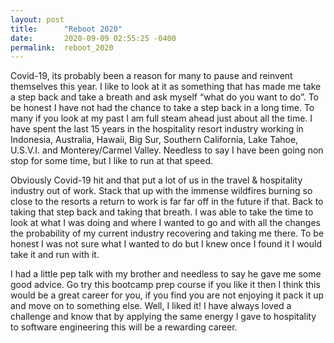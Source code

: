 ```yaml
---
layout: post
title:      "Reboot 2020"
date:       2020-09-09 02:55:25 -0400
permalink:  reboot_2020
---
```



Covid-19, its probably been a reason for many to pause and reinvent themselves this year.  I like to look at it as something that has made me take a step back and take a breath and ask myself “what do you want to do”.  To be honest I have not had the chance to take a step back in a long time. To many if you look at my past I am full steam ahead just about all the time.  I have spent the last 15 years in the hospitality resort industry working in Indonesia, Australia, Hawaii, Big Sur, Southern California, Lake Tahoe, U.S.V.I. and Monterey/Carmel Valley.  Needless to say I have been going non stop for some time, but I like to run at that speed.  

Obviously Covid-19 hit and that put a lot of us in the travel & hospitality industry out of work.  Stack that up with the immense wildfires burning so close to the resorts a return to work is far far off in the future if that.  Back to taking that step back and taking that breath.  I was able to take the time to look at what I was doing and where I wanted to go and with all the changes the probability of my current industry recovering and taking me there.  To be honest I was not sure what I wanted to do but I knew once I found it I would take it and run with it.  

I had a little pep talk with my brother and needless to say he gave me some good advice.  Go try this bootcamp prep course if you like it then I think this would be a great career for you,  if you find you are not enjoying it pack it up and move on to something else.  Well, I liked it!  I have always loved a challenge and know that by applying the same energy I gave to hospitality to software engineering this will be a rewarding career. 
